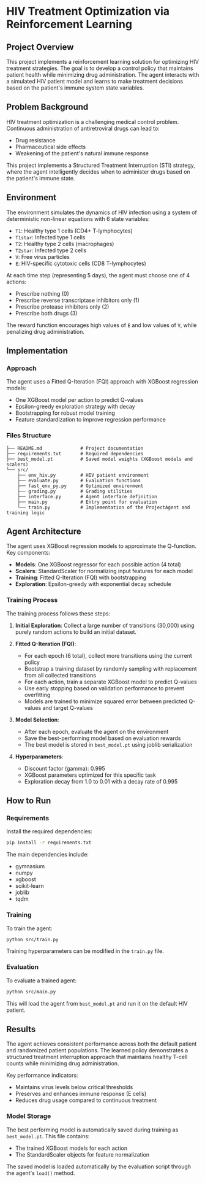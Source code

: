 # HIV Treatment Optimization via Reinforcement Learning

## Project Overview

This project implements a reinforcement learning solution for optimizing HIV treatment strategies. The goal is to develop a control policy that maintains patient health while minimizing drug administration. The agent interacts with a simulated HIV patient model and learns to make treatment decisions based on the patient's immune system state variables.

## Problem Background

HIV treatment optimization is a challenging medical control problem. Continuous administration of antiretroviral drugs can lead to:
- Drug resistance
- Pharmaceutical side effects
- Weakening of the patient's natural immune response

This project implements a Structured Treatment Interruption (STI) strategy, where the agent intelligently decides when to administer drugs based on the patient's immune state.

## Environment

The environment simulates the dynamics of HIV infection using a system of deterministic non-linear equations with 6 state variables:
- `T1`: Healthy type 1 cells (CD4+ T-lymphocytes)
- `T1star`: Infected type 1 cells
- `T2`: Healthy type 2 cells (macrophages)
- `T2star`: Infected type 2 cells
- `V`: Free virus particles
- `E`: HIV-specific cytotoxic cells (CD8 T-lymphocytes)

At each time step (representing 5 days), the agent must choose one of 4 actions:
- Prescribe nothing (0)
- Prescribe reverse transcriptase inhibitors only (1)
- Prescribe protease inhibitors only (2)
- Prescribe both drugs (3)

The reward function encourages high values of `E` and low values of `V`, while penalizing drug administration.

## Implementation

### Approach

The agent uses a Fitted Q-Iteration (FQI) approach with XGBoost regression models:
- One XGBoost model per action to predict Q-values
- Epsilon-greedy exploration strategy with decay
- Bootstrapping for robust model training
- Feature standardization to improve regression performance

### Files Structure

```
├── README.md              # Project documentation
├── requirements.txt       # Required dependencies
├── best_model.pt          # Saved model weights (XGBoost models and scalers)
└── src/
    ├── env_hiv.py         # HIV patient environment
    ├── evaluate.py        # Evaluation functions
    ├── fast_env_py.py     # Optimized environment
    ├── grading.py         # Grading utilities
    ├── interface.py       # Agent interface definition
    ├── main.py            # Entry point for evaluation
    └── train.py           # Implementation of the ProjectAgent and training logic
```

## Agent Architecture

The agent uses XGBoost regression models to approximate the Q-function. Key components:

- **Models**: One XGBoost regressor for each possible action (4 total)
- **Scalers**: StandardScaler for normalizing input features for each model
- **Training**: Fitted Q-Iteration (FQI) with bootstrapping
- **Exploration**: Epsilon-greedy with exponential decay schedule

### Training Process

The training process follows these steps:

1. **Initial Exploration**: Collect a large number of transitions (30,000) using purely random actions to build an initial dataset.

2. **Fitted Q-Iteration (FQI)**: 
   - For each epoch (6 total), collect more transitions using the current policy
   - Bootstrap a training dataset by randomly sampling with replacement from all collected transitions
   - For each action, train a separate XGBoost model to predict Q-values
   - Use early stopping based on validation performance to prevent overfitting
   - Models are trained to minimize squared error between predicted Q-values and target Q-values

3. **Model Selection**:
   - After each epoch, evaluate the agent on the environment
   - Save the best-performing model based on evaluation rewards
   - The best model is stored in `best_model.pt` using joblib serialization

4. **Hyperparameters**:
   - Discount factor (gamma): 0.995
   - XGBoost parameters optimized for this specific task
   - Exploration decay from 1.0 to 0.01 with a decay rate of 0.995

## How to Run

### Requirements

Install the required dependencies:

```bash
pip install -r requirements.txt
```

The main dependencies include:
- gymnasium
- numpy
- xgboost
- scikit-learn
- joblib
- tqdm

### Training

To train the agent:

```bash
python src/train.py
```

Training hyperparameters can be modified in the `train.py` file.

### Evaluation

To evaluate a trained agent:

```bash
python src/main.py
```

This will load the agent from `best_model.pt` and run it on the default HIV patient.

## Results

The agent achieves consistent performance across both the default patient and randomized patient populations. The learned policy demonstrates a structured treatment interruption approach that maintains healthy T-cell counts while minimizing drug administration.

Key performance indicators:
- Maintains virus levels below critical thresholds
- Preserves and enhances immune response (E cells)
- Reduces drug usage compared to continuous treatment

### Model Storage

The best performing model is automatically saved during training as `best_model.pt`. This file contains:
- The trained XGBoost models for each action
- The StandardScaler objects for feature normalization

The saved model is loaded automatically by the evaluation script through the agent's `load()` method.
